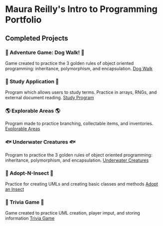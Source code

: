 # Maura Reilly's Intro to Programming Portfolio


## Completed Projects

### :dog: Adventure Game: Dog Walk! :dog:
Game created to practice the 3 golden rules of object oriented programming: inheritance, polymorphism, and encapsulation. 
[Dog Walk](https://github.com/reilly8701/DogWalkGame)

### :pencil: Study Application :pencil:
Program which allows users to study terms. Practice in arrays, RNGs, and external document reading.
[Study Program](https://github.com/reilly8701/Study-Application)

### :earth_americas: Explorable Areas :earth_americas:
Program made to practice branching, collectable items, and inventories. 
[Explorable Areas](https://github.com/reilly8701/Explorable-Areas)
 
 ### :fish: Underwater Creatures :fish:
 Program to practice the 3 golden rules of object oriented programming: inheritance, polymorphism, and encapsulation. 
 [Underwater Creatures](https://github.com/reilly8701/Underwater-Creatures)
 
 ### :bug: Adopt-N-Insect :bug:
 Practice for creating UMLs and creating basic classes and methods
 [Adopt an Insect](https://github.com/reilly8701/Adopt-an-Insect)
 
 ### :book: Trivia Game :book:
 Game created to practice UML creation, player imput, and storing information
 [Trivia Game](https://github.com/reilly8701/Trivia-Game)
